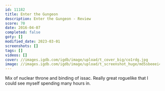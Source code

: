 ```yaml
---
id: 11182
title: Enter the Gungeon
description: Enter the Gungeon - Review
score: 70
date: 2016-04-07
completed: false
goty: []
modified_date: 2023-03-01
screenshots: []
tags: []
videos: []
cover: //images.igdb.com/igdb/image/upload/t_cover_big/co1rdg.jpg
image: //images.igdb.com/igdb/image/upload/t_screenshot_huge/md5sbeeei4gh07txtcta.jpg
---
```

Mix of nuclear throne and binding of issac. Really great roguelike that I could see myself spending many hours in.